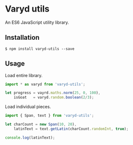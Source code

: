 # Varyd utils
An ES6 JavaScript utility library.

## Installation

```shell
$ npm install varyd-utils --save
```

## Usage

Load entire library.

```js
import * as varyd from 'varyd-utils';

let progress = vayrd.maths.norm(25, 0, 100),
    isGoat   = varyd.random.boolean(2/3);
```

Load individual pieces.

```js
import { Span, text } from 'varyd-utils';

let charCount = new Span(10, 20),
    latinText = text.getLatin(charCount.randomInt, true);

console.log(latinText);
```
